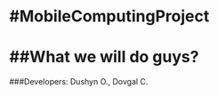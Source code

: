 #MobileComputingProject
======================

##What we will do guys?
======================

###Developers: Dushyn O., Dovgal C.

